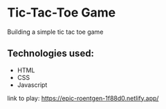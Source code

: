 # Tic-Tac-Toe Game

Building a simple tic tac toe game

## Technologies used:

- HTML
- CSS
- Javascript

link to play:
https://epic-roentgen-1f88d0.netlify.app/
